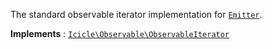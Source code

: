 The standard observable iterator implementation for [`Emitter`](Emitter.md).

**Implements**
:   [`Icicle\Observable\ObservableIterator`](ObservableIterator.md)
